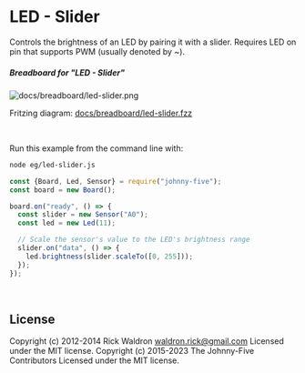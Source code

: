 <!--remove-start-->

# LED - Slider

<!--remove-end-->


Controls the brightness of an LED by pairing it with a slider. Requires LED on pin that supports PWM (usually denoted by ~).





##### Breadboard for "LED - Slider"



![docs/breadboard/led-slider.png](breadboard/led-slider.png)<br>

Fritzing diagram: [docs/breadboard/led-slider.fzz](breadboard/led-slider.fzz)

&nbsp;




Run this example from the command line with:
```bash
node eg/led-slider.js
```


```javascript
const {Board, Led, Sensor} = require("johnny-five");
const board = new Board();

board.on("ready", () => {
  const slider = new Sensor("A0");
  const led = new Led(11);

  // Scale the sensor's value to the LED's brightness range
  slider.on("data", () => {
    led.brightness(slider.scaleTo([0, 255]));
  });
});

```








&nbsp;

<!--remove-start-->

## License
Copyright (c) 2012-2014 Rick Waldron <waldron.rick@gmail.com>
Licensed under the MIT license.
Copyright (c) 2015-2023 The Johnny-Five Contributors
Licensed under the MIT license.

<!--remove-end-->
